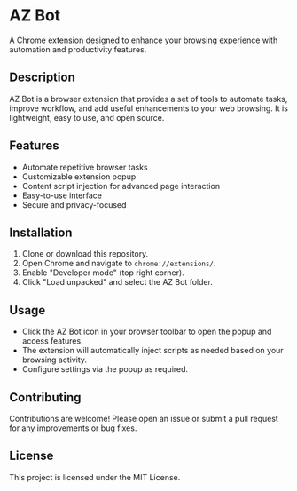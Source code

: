 # AZ Bot

A Chrome extension designed to enhance your browsing experience with automation and productivity features.

## Description
AZ Bot is a browser extension that provides a set of tools to automate tasks, improve workflow, and add useful enhancements to your web browsing. It is lightweight, easy to use, and open source.

## Features
- Automate repetitive browser tasks
- Customizable extension popup
- Content script injection for advanced page interaction
- Easy-to-use interface
- Secure and privacy-focused

## Installation
1. Clone or download this repository.
2. Open Chrome and navigate to `chrome://extensions/`.
3. Enable "Developer mode" (top right corner).
4. Click "Load unpacked" and select the AZ Bot folder.

## Usage
- Click the AZ Bot icon in your browser toolbar to open the popup and access features.
- The extension will automatically inject scripts as needed based on your browsing activity.
- Configure settings via the popup as required.

## Contributing
Contributions are welcome! Please open an issue or submit a pull request for any improvements or bug fixes.

## License
This project is licensed under the MIT License. 